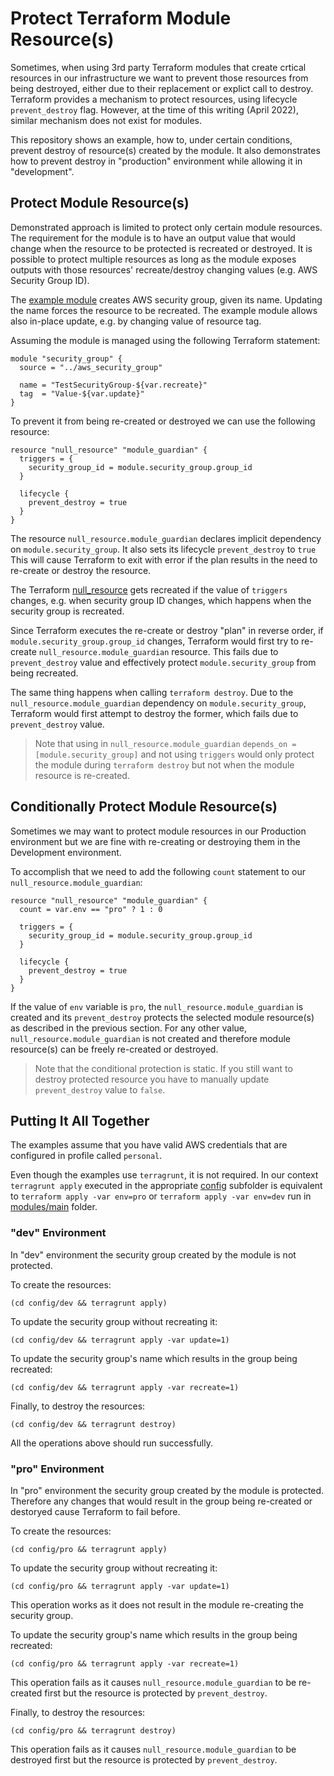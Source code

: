 # Protect Terraform Module Resource(s)

Sometimes, when using 3rd party Terraform modules that create crtical resources
in our infrastructure we want to prevent those resources from being destroyed,
either due to their replacement or explict call to destroy. Terraform provides
a mechanism to protect resources, using lifecycle `prevent_destroy` flag. However,
at the time of this writing (April 2022), similar mechanism does not exist for
modules.

This repository shows an example, how to, under certain conditions, prevent
destroy of resource(s) created by the module. It also demonstrates how to
prevent destroy in "production" environment while allowing it in "development".

## Protect Module Resource(s)

Demonstrated approach is limited to protect only certain module resources. The
requirement for the module is to have an output value that would change when the
resource to be protected is recreated or destroyed. It is possible to protect
multiple resources as long as the module exposes outputs with those resources'
recreate/destroy changing values (e.g. AWS Security Group ID).

The [example module](modules/aws_security_group) creates AWS security group, given
its name. Updating the name forces the resource to be recreated. The example
module allows also in-place update, e.g. by changing value of resource tag.

Assuming the module is managed using the following Terraform statement:

```
module "security_group" {
  source = "../aws_security_group"

  name = "TestSecurityGroup-${var.recreate}"
  tag  = "Value-${var.update}"
}
```

To prevent it from being re-created or destroyed we can use the following resource:

```
resource "null_resource" "module_guardian" {
  triggers = {
    security_group_id = module.security_group.group_id
  }

  lifecycle {
    prevent_destroy = true
  }
}
```

The resource `null_resource.module_guardian` declares implicit dependency on
`module.security_group`. It also sets its lifecycle `prevent_destroy` to `true`
This will cause Terraform to exit with error if the plan results in the need to
re-create or destroy the resource.

The Terraform [null_resource](https://registry.terraform.io/providers/hashicorp/null/latest/docs/resources/resource)
gets recreated if the value of `triggers` changes, e.g. when security group ID
changes, which happens when the security group is recreated.

Since Terraform executes the re-create or destroy "plan" in reverse order, if
`module.security_group.group_id` changes, Terraform would first try to re-create
`null_resource.module_guardian` resource. This fails due to `prevent_destroy`
value and effectively protect `module.security_group` from being recreated.

The same thing happens when calling `terraform destroy`. Due to the
`null_resource.module_guardian` dependency on `module.security_group`,
Terraform would first attempt to destroy the former, which fails due to
`prevent_destroy` value.

> Note that using in `null_resource.module_guardian` `depends_on = [module.security_group]`
> and not using `triggers` would only protect the module during `terraform destroy`
> but not when the module resource is re-created.

## Conditionally Protect Module Resource(s)

Sometimes we may want to protect module resources in our Production environment
but we are fine with re-creating or destroying them in the Development environment.

To accomplish that we need to add the following `count` statement to our
`null_resource.module_guardian`:

```
resource "null_resource" "module_guardian" {
  count = var.env == "pro" ? 1 : 0

  triggers = {
    security_group_id = module.security_group.group_id
  }

  lifecycle {
    prevent_destroy = true
  }
}
```

If the value of `env` variable is `pro`, the `null_resource.module_guardian` is
created and its `prevent_destroy` protects the selected module resource(s) as
described in the previous section. For any other value, `null_resource.module_guardian`
is not created and therefore module resource(s) can be freely re-created or
destroyed.

> Note that the conditional protection is static. If you still want to destroy
> protected resource you have to manually update `prevent_destroy` value to `false`.

## Putting It All Together

The examples assume that you have valid AWS credentials that are configured in
profile called `personal`.

Even though the examples use `terragrunt`, it is not required. In our context
`terragrunt apply` executed in the appropriate [config](config)
subfolder is equivalent to `terraform apply -var env=pro` or `terraform apply -var env=dev`
run in [modules/main](modules/main) folder.

### "dev" Environment

In "dev" environment the security group created by the module is not protected.

To create the resources:

```
(cd config/dev && terragrunt apply)
```

To update the security group without recreating it:

```
(cd config/dev && terragrunt apply -var update=1)
```

To update the security group's name which results in the group being recreated:

```
(cd config/dev && terragrunt apply -var recreate=1)
```

Finally, to destroy the resources:

```
(cd config/dev && terragrunt destroy)
```

All the operations above should run successfully.

### "pro" Environment

In "pro" environment the security group created by the module is protected.
Therefore any changes that would result in the group being re-created or destoryed
cause Terraform to fail before.

To create the resources:

```
(cd config/pro && terragrunt apply)
```

To update the security group without recreating it:

```
(cd config/pro && terragrunt apply -var update=1)
```

This operation works as it does not result in the module re-creating the security
group.

To update the security group's name which results in the group being recreated:

```
(cd config/pro && terragrunt apply -var recreate=1)
```

This operation fails as it causes `null_resource.module_guardian` to be
re-created first but the resource is protected by `prevent_destroy`.

Finally, to destroy the resources:

```
(cd config/pro && terragrunt destroy)
```

This operation fails as it causes `null_resource.module_guardian` to be
destroyed first but the resource is protected by `prevent_destroy`.

